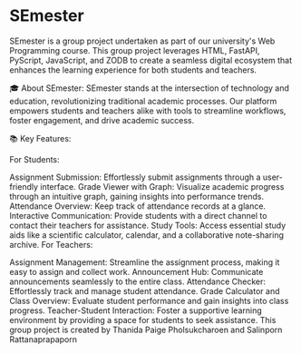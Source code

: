 # SEmester

SEmester is a group project undertaken as part of our university's Web Programming course. This group project leverages HTML, FastAPI, PyScript, JavaScript, and ZODB to create a seamless digital ecosystem that enhances the learning experience for both students and teachers.

🎓 About SEmester: SEmester stands at the intersection of technology and education, revolutionizing traditional academic processes. Our platform empowers students and teachers alike with tools to streamline workflows, foster engagement, and drive academic success.

📚 Key Features:

For Students:

Assignment Submission: Effortlessly submit assignments through a user-friendly interface.
Grade Viewer with Graph: Visualize academic progress through an intuitive graph, gaining insights into performance trends.
Attendance Overview: Keep track of attendance records at a glance.
Interactive Communication: Provide students with a direct channel to contact their teachers for assistance.
Study Tools: Access essential study aids like a scientific calculator, calendar, and a collaborative note-sharing archive.
For Teachers:

Assignment Management: Streamline the assignment process, making it easy to assign and collect work.
Announcement Hub: Communicate announcements seamlessly to the entire class.
Attendance Checker: Effortlessly track and manage student attendance.
Grade Calculator and Class Overview: Evaluate student performance and gain insights into class progress.
Teacher-Student Interaction: Foster a supportive learning environment by providing a space for students to seek assistance.
This group project is created by Thanida Paige Pholsukcharoen and Salinporn Rattanaprapaporn
